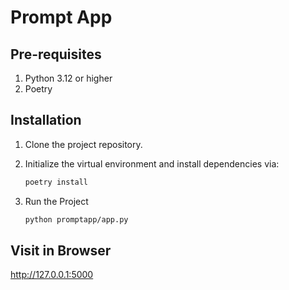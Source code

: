 # Prompt App

## Pre-requisites

1. Python 3.12 or higher
2. Poetry

## Installation

1. Clone the project repository.
2. Initialize the virtual environment and install dependencies via:
   
   ```bash
   poetry install
   ```

3. Run the Project

    ```bash
    python promptapp/app.py
    ```

## Visit in Browser
http://127.0.0.1:5000